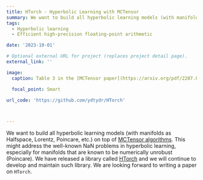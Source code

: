 ```yaml
---
title: HTorch - Hyperbolic Learning with MCTensor
summary: We want to build all hyperbolic learning models (with manifolds as Halfspace, Lorentz, Poincare, etc.) on top of MCTensor algorithms. 
tags:
  - Hyperbolic learning
  - Efficient high-precision floating-point arithmetic

date: '2023-10-01'

# Optional external URL for project (replaces project detail page).
external_link: ''

image:
  caption: Table 3 in the [MCTensor paper](https://arxiv.org/pdf/2207.08867.pdf). This preliminary work suggests we could improve the performance of hyperbolic models by using multi-component floating point representations. 

  focal_point: Smart

url_code: 'https://github.com/ydtydr/HTorch'



---
```


We want to build all hyperbolic learning models (with manifolds as Halfspace, Lorentz, Poincare, etc.) on top of [MCTensor algorithms](https://github.com/ydtydr/MCTensor). This might address the well-known NaN problems in hyperbolic learning, especially for manifolds that are known to be numerically unrobust (Poincare). We have released a library called [HTorch](https://github.com/ydtydr/HTorch) and we will continue to develop and maintain such library. We are looking forward to writing a paper on `HTorch`.
